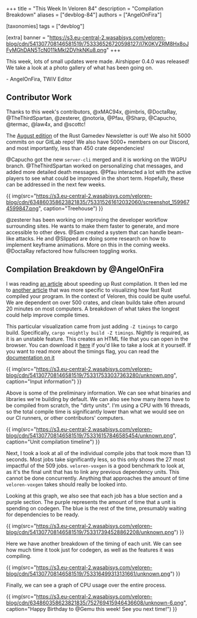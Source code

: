 +++
title = "This Week In Veloren 84"
description = "Compilation Breakdown"
aliases = ["devblog-84"]
authors = ["AngelOnFira"]

[taxonomies]
tags = ["devblog"]

[extra]
banner = "https://s3.eu-central-2.wasabisys.com/veloren-blog/cdn/541307708146581519/753336526720598127/I7K0KVZRM8Hx8oJFyMGhDAN5TcN011kMkl2DVhkNKu8.png"
+++

This week, lots of small updates were made. Airshipper 0.4.0 was released! We
take a look at a photo gallery of what has been going on.

\- AngelOnFira, TWiV Editor

## Contributor Work

Thanks to this week's contributors, @xMAC94x, @imbris, @DoctaRay,
@TheThirdSpartan, @zesterer, @notoria, @Pfau, @Sharp, @Capucho, @termac, @law4x,
and @scottc!

The [August edition](https://rust-gamedev.github.io/posts/newsletter-013/) of
the Rust Gamedev Newsletter is out! We also hit 5000 commits on our GitLab repo!
We also have 5000+ members on our Discord, and most importantly, less than 450
crate dependencies!

@Capucho got the new `server-cli` merged and it is working on the WGPU branch.
@TheThirdSpartan worked on personalizing chat messages, and added more detailed
death messages. @Pfau interacted a lot with the active players to see what could
be improved in the short term. Hopefully, these can be addressed in the next few
weeks.

{{
  img(src="https://s3.eu-central-2.wasabisys.com/veloren-blog/cdn/634860358623821835/753315261612032060/screenshot_1599674599847.png",
  caption="Treehouse")
}}

@zesterer has been working on improving the developer workflow surrounding
sites. He wants to make them faster to generate, and more accessible to other
devs. @Sam created a system that can handle beam-like attacks. He and @Slipped
are doing some research on how to implement keyframe animations. More on this in
the coming weeks. @DoctaRay refactored how fullscreen toggling works.

## Compilation Breakdown by @AngelOnFira

I was reading [an
article](https://blog.mozilla.org/nnethercote/2020/09/08/how-to-speed-up-the-rust-compiler-one-last-time/)
about speeding up Rust compilation. It then led me to [another
article](https://blog.mozilla.org/nnethercote/2019/10/10/visualizing-rust-compilation/)
that was more specific to visualizing how fast Rust compiled your program. In
the context of Veloren, this could be quite useful. We are dependent on over 500
crates, and clean builds take often around 20 minutes on most computers. A
breakdown of what takes the longest could help improve compile times.

This particular visualization came from just adding `-Z timings` to cargo build.
Specifically, `cargo +nightly build -Z timings`. Nightly is required, as it is
an unstable feature. This creates an HTML file that you can open in the browser.
You can download it
[here](https://s3.eu-central-2.wasabisys.com/veloren-blog/cdn/449654102553788417/752868394138599539/cargo-timing-20200908T114615Z.htm)
if you'd like to take a look at it yourself. If you want to read more about the
timings flag, you can read the [documentation on
it](https://doc.rust-lang.org/nightly/cargo/reference/unstable.html#timings)

{{
  img(src="https://s3.eu-central-2.wasabisys.com/veloren-blog/cdn/541307708146581519/753317533037363280/unknown.png",
  caption="Input information")
}}

Above is some of the preliminary information. We can see what binaries and
libraries we're building by default. We can also see how many items have to be
compiled from scratch, the "dirty units". I'm using a CPU with 16 threads, so
the total compile time is significantly lower than what we would see on our CI
runners, or other contributors' computers.

{{
  img(src="https://s3.eu-central-2.wasabisys.com/veloren-blog/cdn/541307708146581519/753316157846585454/unknown.png",
  caption="Unit compilation timeline")
}}

Next, I took a look at all of the individual compile jobs that took more than 13
seconds. Most jobs take significantly less, so this only shows the 27 most
impactful of the 509 jobs. `veloren-voxgen` is a good benchmark to look at, as
it's the final unit that has to link any previous dependency units. This cannot
be done concurrently. Anything that approaches the amount of time
`veloren-voxgen` takes should really be looked into.

Looking at this graph, we also see that each job has a blue section and a purple
section. The purple represents the amount of time that a unit is spending on
codegen. The blue is the rest of the time, presumably waiting for dependencies
to be ready.

{{
  img(src="https://s3.eu-central-2.wasabisys.com/veloren-blog/cdn/541307708146581519/753317394528862208/unknown.png")
}}

Here we have another breakdown of the timing of each unit. We can see how much
time it took just for codegen, as well as the features it was compiling.

{{
  img(src="https://s3.eu-central-2.wasabisys.com/veloren-blog/cdn/541307708146581519/753316499313131661/unknown.png")
}}

Finally, we can see a graph of CPU usage over the entire process.

{{
  img(src="https://s3.eu-central-2.wasabisys.com/veloren-blog/cdn/634860358623821835/752769415946436608/unknown-6.png",
  caption="Happy Birthday to @Gemu this week! See you next time!")
}}
